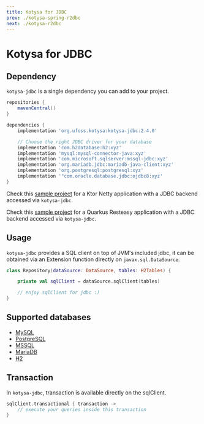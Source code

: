 ```yaml
---
title: Kotysa for JDBC
prev: ./kotysa-spring-r2dbc
next: ./kotysa-r2dbc
---
```


# Kotysa for JDBC

## Dependency

`kotysa-jdbc` is a single dependency you can add to your project.

```groovy
repositories {
    mavenCentral()
}

dependencies {
    implementation 'org.ufoss.kotysa:kotysa-jdbc:2.4.0'

    // Choose the right JDBC driver for your database
    implementation 'com.h2database:h2:xyz'
    implementation 'mysql:mysql-connector-java:xyz'
    implementation 'com.microsoft.sqlserver:mssql-jdbc:xyz'
    implementation 'org.mariadb.jdbc:mariadb-java-client:xyz'
    implementation 'org.postgresql:postgresql:xyz'
    implementation '"com.oracle.database.jdbc:ojdbc8:xyz'
}
```

Check this [sample project](https://github.com/ufoss-org/kotysa/tree/master/samples/kotysa-ktor-jdbc) for a Ktor Netty
application with a JDBC backend accessed via `kotysa-jdbc`.

Check this [sample project](https://github.com/ufoss-org/kotysa/tree/master/samples/kotysa-quarkus-jdbc) for a
Quarkus Resteasy application with a JDBC backend accessed via `kotysa-jdbc`.

## Usage

`kotysa-jdbc` provides a SQL client on top of JVM's included jdbc, 
it can be obtained via an Extension function directly on ```javax.sql.DataSource```.

```kotlin
class Repository(dataSource: DataSource, tables: H2Tables) {

	private val sqlClient = dataSource.sqlClient(tables)

	// enjoy sqlClient for jdbc :)
}
```

## Supported databases

* [MySQL](table-mapping.html#mysql)
* [PostgreSQL](table-mapping.html#postgresql)
* [MSSQL](table-mapping.html#mssql)
* [MariaDB](table-mapping.html#mariadb)
* [H2](table-mapping.html#h2)

## Transaction

In `kotysa-jdbc`, transaction is available directly on the sqlClient.

```kotlin
sqlClient.transactional { transaction ->
    // execute your queries inside this transaction
}
```
